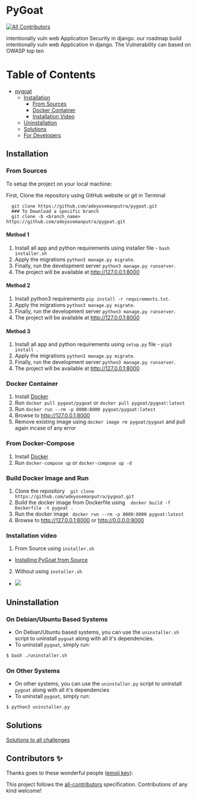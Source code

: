 # PyGoat
<!-- ALL-CONTRIBUTORS-BADGE:START - Do not remove or modify this section -->
[![All Contributors](https://img.shields.io/badge/all_contributors-9-orange.svg?style=flat-square)](#contributors-)
<!-- ALL-CONTRIBUTORS-BADGE:END -->

intentionally vuln web Application Security in django.
our roadmap build intentionally vuln web Application in django. The Vulnerability can based on OWASP top ten
<br>

Table of Contents
=================

* [pygoat](#pygoat)
   * [Installation](#installation)
      * [From Sources](#from-sources)
      * [Docker Container](#docker-container)
      * [Installation Video](#installation-video)
   * [Uninstallation](#uninstallation)
   * [Solutions](/Solutions/solution.md)
   * [For Developers](/docs/dev_guide.md)

## Installation

### From Sources

To setup the project on your local machine:
<br>

First, Clone the repository using GitHub website or git in Terminal
```
  git clone https://github.com/adeyosemanputra/pygoat.git
  ### To Download a specific branch
  git clone -b <branch_name> https://github.com/adeyosemanputra/pygoat.git
```

#### Method 1

1. Install all app and python requirements using installer file - `bash installer.sh`
2. Apply the migrations `python3 manage.py migrate`.<br>
3. Finally, run the development server `python3 manage.py runserver`.<br>
4. The project will be available at <http://127.0.0.1:8000> 

#### Method 2

1. Install python3 requirements `pip install -r requirements.txt`.<br> 
2. Apply the migrations `python3 manage.py migrate`.<br>
3. Finally, run the development server `python3 manage.py runserver`.<br>
4. The project will be available at <http://127.0.0.1:8000> 

#### Method 3

1. Install all app and python requirements using `setup.py` file - `pip3 install .`
2. Apply the migrations `python3 manage.py migrate`.<br>
3. Finally, run the development server `python3 manage.py runserver`.<br>
4. The project will be available at <http://127.0.0.1:8000> 

### Docker Container
1. Install [Docker](https://www.docker.com)
2. Run `docker pull pygoat/pygoat` or `docker pull pygoat/pygoat:latest`
3. Run `docker run --rm -p 8000:8000 pygoat/pygoat:latest`
4. Browse to <http://127.0.0.1:8000> 
5. Remove existing image using `docker image rm pygoat/pygoat` and pull again incase of any error

### From Docker-Compose 
1. Install [Docker](https://www.docker.com)
2. Run `docker-compose up` or `docker-compose up -d`

### Build Docker Image and Run
1. Clone the repository  &ensp; `git clone https://github.com/adeyosemanputra/pygoat.git` 
2. Build the docker image from Dockerfile using &ensp; `docker build -f Dockerfile -t pygoat .`
3. Run the docker image &ensp;`docker run --rm -p 8000:8000 pygoat:latest`
4. Browse to <http://127.0.0.1:8000> or <http://0.0.0.0:8000> 

### Installation video 

1. From Source using `installer.sh`
 - [Installing PyGoat from Source](https://www.youtube.com/watch?v=7bYBJXG3FRQ)
2. Without using `installer.sh`
 - [![](http://img.youtube.com/vi/rfzQiMeiwso/0.jpg)](http://www.youtube.com/watch?v=rfzQiMeiwso "Installation Pygoat")

## Uninstallation

### On Debian/Ubuntu Based Systems
- On Debian/Ubuntu based systems, you can use the `uninstaller.sh` script to uninstall `pygoat` along with all it's dependencies.
- To uninstall `pygoat`, simply run:
```bash
$ bash ./uninstaller.sh
```

### On Other Systems
- On other systems, you can use the `uninstaller.py` script to uninstall `pygoat` along with all it's dependencies
- To uninstall `pygoat`, simply run:
```bash
$ python3 uninstaller.py
```

## Solutions 
<a href="/Solutions/solution.md">Solutions to all challenges</a>

## Contributors ✨

Thanks goes to these wonderful people ([emoji key](https://allcontributors.org/docs/en/emoji-key)):

<!-- ALL-CONTRIBUTORS-LIST:START - Do not remove or modify this section -->
<!-- prettier-ignore-start -->
<!-- markdownlint-disable -->

<!-- markdownlint-restore -->
<!-- prettier-ignore-end -->

<!-- ALL-CONTRIBUTORS-LIST:END -->

This project follows the [all-contributors](https://github.com/all-contributors/all-contributors) specification. Contributions of any kind welcome!
